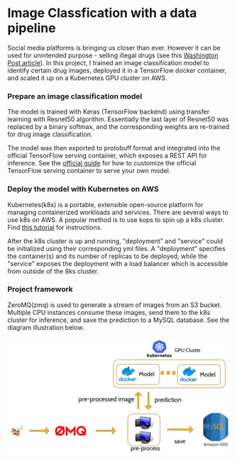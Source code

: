 # Image Classfication with a data pipeline

Social media platforms is bringing us closer than ever. However it can be used for unintended purpose - selling illegal drugs (see this [Washington Post article](https://www.washingtonpost.com/business/economy/instagram-has-a-drug-problem-its-algorithms-make-it-worse/2018/09/25/c45bf730-bdbf-11e8-b7d2-0773aa1e33da_story.html?utm_term=.3700f22caf22)). In this project, I trained an image classification model to identify certain drug images, deployed it in a TensorFlow docker container, and scaled it up on a Kubernetes GPU cluster on AWS. 

### Prepare an image classification model
The model is trained with Keras (TensorFlow backend) using transfer learning with Resnet50 algorithm. Essentially the last layer of Resnet50 was replaced by a binary softmax, and the corresponding weights are re-trained for drug image classification.


The model was then exported to protobuff format and integrated into the official TensorFlow serving container, which exposes a REST API for inference. See the [official guide](https://www.tensorflow.org/serving/docker) for how to customize the official TensorFlow serving container to serve your own model.

### Deploy the model with Kubernetes on AWS
Kubernetes(k8s) is a portable, extensible open-source platform for managing containerized workloads and services. There are several ways to use k8s on AWS. A popular method is to use kops to spin up a k8s cluster. Find [this tutorial](https://ramhiser.com/post/2018-05-20-setting-up-a-kubernetes-cluster-on-aws-in-5-minutes/) for instructions.

After the k8s cluster is up and running, "deployment" and "service" could be initialized using their corresponding yml files. A "deployment" specifies the container(s) and its number of replicas to be deployed, while the "service" exposes the deployment with a load balancer which is accessible from outside of the 8ks cluster.

### Project framework
ZeroMQ(zmq) is used to generate a stream of images from an S3 bucket. Multiple CPU instances consume these images, send them to the k8s cluster for inference, and save the prediction to a MySQL database. See the diagram illustration below.

![Alt text](pics/framework.png)
